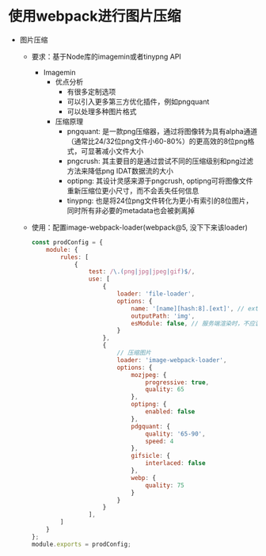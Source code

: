 # 使用webpack进行图片压缩

- 图片压缩
  - 要求：基于Node库的imagemin或者tinypng API
    - Imagemin
      - 优点分析
        - 有很多定制选项
        - 可以引入更多第三方优化插件，例如pngquant
        - 可以处理多种图片格式
      - 压缩原理
        - pngquant: 是一款png压缩器，通过将图像转为具有alpha通道（通常比24/32位png文件小60-80%）的更高效的8位png格式，可显著减小文件大小
        - pngcrush: 其主要目的是通过尝试不同的压缩级别和png过滤方法来降低png IDAT数据流的大小
        - optipng: 其设计灵感来源于pngcrush, optipng可将图像文件重新压缩位更小尺寸，而不会丢失任何信息
        - tinypng: 也是将24位png文件转化为更小有索引的8位图片，同时所有非必要的metadata也会被剥离掉
    
  - 使用：配置image-webpack-loader(webpack@5, 没下下来该loader)
  
    ```js
    const prodConfig = {
        module: {
            rules: [
                {
                    test: /\.(png|jpg|jpeg|gif)$/,
                    use: [
                        {
                            loader: 'file-loader',
                            options: {
                                name: '[name][hash:8].[ext]', // ext: 后缀
                                outputPath: 'img',
                                esModule: false, // 服务端渲染时，不应该使用es模块语法，因此需要关闭掉
                            }
                        },
                        {
                            // 压缩图片
                            loader: 'image-webpack-loader',
                            options: {
                                mozjpeg: {
                                    progressive: true,
                                    quality: 65
                                },
                                optipng: {
                                    enabled: false
                                },
                                pdgquant: {
                                    quality: '65-90',
                                    speed: 4
                                },
                                gifsicle: {
                                    interlaced: false
                                },
                                webp: {
                                    quality: 75
                                }
                            }
                        }
                    ],
            ]
        }
    };
    module.exports = prodConfig;
    ```
  
    